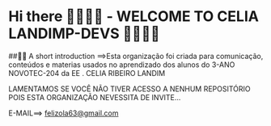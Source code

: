 # Hi there 👩🏻‍💻👋  - WELCOME TO CELIA LANDIMP-DEVS  👩🏻‍💻👋

##🙋‍♀️ A short introduction ==>Esta organização foi criada para comunicação, conteúdos e materias usados no  aprendizado dos alunos do 3-ANO NOVOTEC-204 da EE . CELIA RIBEIRO LANDIM


LAMENTAMOS SE VOCÊ NÃO TIVER ACESSO A NENHUM REPOSITÓRIO POIS ESTA ORGANIZAÇÃO NEVESSITA DE INVITE...

E-MAIL==> felizola63@gmail.com
